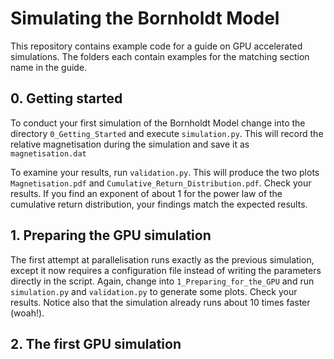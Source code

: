 # Simulating the Bornholdt Model

This repository contains example code for a guide on 
GPU accelerated simulations. The folders each contain
examples for the matching section name in the guide.

## 0. Getting started

To conduct your first simulation of the Bornholdt Model 
change into the directory ```0_Getting_Started``` and 
execute ```simulation.py```. This will record the relative
magnetisation during the simulation and save it as ```magnetisation.dat```

To examine your results, run ```validation.py```. This will produce
the two plots ```Magnetisation.pdf``` and 
```Cumulative_Return_Distribution.pdf```. Check your results. If you 
find an exponent of about 1 for the power law of the cumulative
return distribution, your findings match the expected results.

## 1. Preparing the GPU simulation

The first attempt at parallelisation runs exactly as the previous simulation,
except it now requires a configuration file instead of writing the 
parameters directly in the script. Again, change into
```1_Preparing_for_the_GPU``` and run ```simulation.py``` and 
```validation.py``` to generate some plots. Check your results. Notice also
that the simulation already runs about 10 times faster (woah!).

## 2. The first GPU simulation

